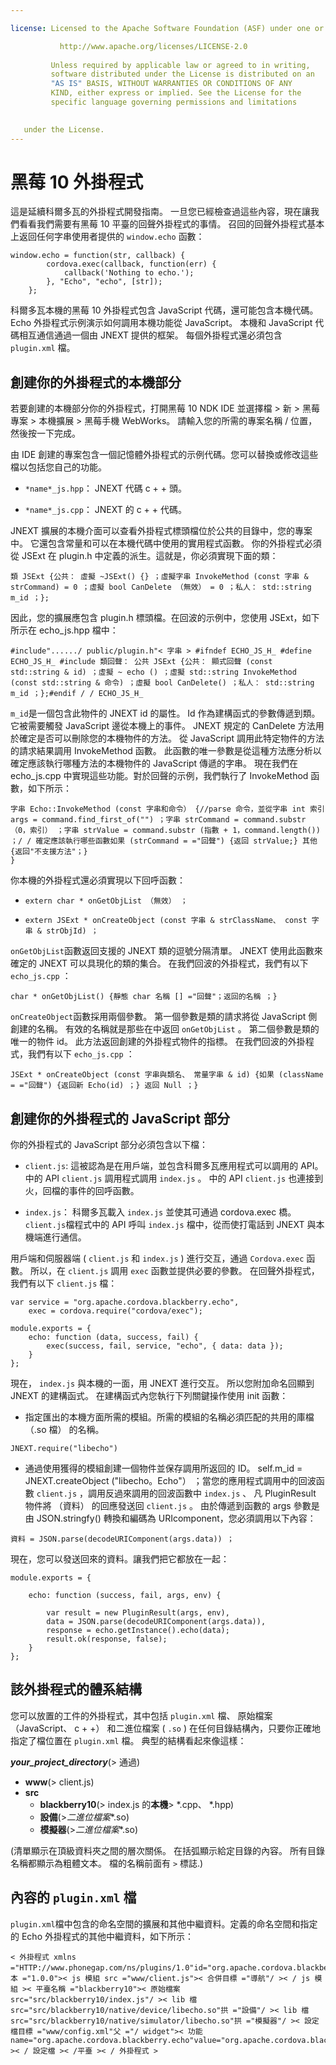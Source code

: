 ```yaml
---

license: Licensed to the Apache Software Foundation (ASF) under one or more contributor license agreements. See the NOTICE file distributed with this work for additional information regarding copyright ownership. The ASF licenses this file to you under the Apache License, Version 2.0 (the "License"); you may not use this file except in compliance with the License. You may obtain a copy of the License at

           http://www.apache.org/licenses/LICENSE-2.0
    
         Unless required by applicable law or agreed to in writing,
         software distributed under the License is distributed on an
         "AS IS" BASIS, WITHOUT WARRANTIES OR CONDITIONS OF ANY
         KIND, either express or implied. See the License for the
         specific language governing permissions and limitations
    

   under the License.
---
```


# 黑莓 10 外掛程式

這是延續科爾多瓦的外掛程式開發指南。 一旦您已經檢查過這些內容，現在讓我們看看我們需要有黑莓 10 平臺的回聲外掛程式的事情。 召回的回聲外掛程式基本上返回任何字串使用者提供的 `window.echo` 函數：

    window.echo = function(str, callback) {
            cordova.exec(callback, function(err) {
                callback('Nothing to echo.');
            }, "Echo", "echo", [str]);
        };
    

科爾多瓦本機的黑莓 10 外掛程式包含 JavaScript 代碼，還可能包含本機代碼。 Echo 外掛程式示例演示如何調用本機功能從 JavaScript。 本機和 JavaScript 代碼相互通信通過一個由 JNEXT 提供的框架。 每個外掛程式還必須包含 `plugin.xml` 檔。

## 創建你的外掛程式的本機部分

若要創建的本機部分你的外掛程式，打開黑莓 10 NDK IDE 並選擇檔 > 新 > 黑莓專案 > 本機擴展 > 黑莓手機 WebWorks。 請輸入您的所需的專案名稱 / 位置，然後按一下完成。

由 IDE 創建的專案包含一個記憶體外掛程式的示例代碼。您可以替換或修改這些檔以包括您自己的功能。

*   `*name*_js.hpp`： JNEXT 代碼 c + + 頭。

*   `*name*_js.cpp`： JNEXT 的 c + + 代碼。

JNEXT 擴展的本機介面可以查看外掛程式標頭檔位於公共的目錄中，您的專案中。 它還包含常量和可以在本機代碼中使用的實用程式函數。 你的外掛程式必須從 JSExt 在 plugin.h 中定義的派生。這就是，你必須實現下面的類：

    類 JSExt {公共： 虛擬 ~JSExt() {} ；虛擬字串 InvokeMethod (const 字串 & strCommand) = 0 ；虛擬 bool CanDelete （無效） = 0 ；私人： std::string m_id ；};
    

因此，您的擴展應包含 plugin.h 標頭檔。在回波的示例中，您使用 JSExt，如下所示在 echo_js.hpp 檔中：

    #include"....../ public/plugin.h"< 字串 > #ifndef ECHO_JS_H_ #define ECHO_JS_H_ #include 類回聲： 公共 JSExt {公共： 顯式回聲 (const std::string & id) ；虛擬 ~ echo () ；虛擬 std::string InvokeMethod (const std::string & 命令) ；虛擬 bool CanDelete() ；私人： std::string m_id ；};#endif / / ECHO_JS_H_
    

`m_id`是一個包含此物件的 JNEXT id 的屬性。 Id 作為建構函式的參數傳遞到類。 它被需要觸發 JavaScript 邊從本機上的事件。 JNEXT 規定的 CanDelete 方法用於確定是否可以刪除您的本機物件的方法。 從 JavaScript 調用此特定物件的方法的請求結果調用 InvokeMethod 函數。 此函數的唯一參數是從這種方法應分析以確定應該執行哪種方法的本機物件的 JavaScript 傳遞的字串。 現在我們在 echo_js.cpp 中實現這些功能。對於回聲的示例，我們執行了 InvokeMethod 函數，如下所示：

    字串 Echo::InvokeMethod (const 字串和命令） {//parse 命令，並從字串 int 索引 args = command.find_first_of("") ；字串 strCommand = command.substr （0，索引） ；字串 strValue = command.substr (指數 + 1，command.length()) ；/ / 確定應該執行哪些函數如果 (strCommand = ="回聲") {返回 strValue;} 其他 {返回"不支援方法"；}
    }
    

你本機的外掛程式還必須實現以下回呼函數：

*   `extern char * onGetObjList （無效） ；`

*   `extern JSExt * onCreateObject (const 字串 & strClassName、 const 字串 & strObjId) ；`

`onGetObjList`函數返回支援的 JNEXT 類的逗號分隔清單。 JNEXT 使用此函數來確定的 JNEXT 可以具現化的類的集合。 在我們回波的外掛程式，我們有以下 `echo_js.cpp` ：

    char * onGetObjList() {靜態 char 名稱 [] ="回聲"；返回的名稱 ；}
    

`onCreateObject`函數採用兩個參數。 第一個參數是類的請求將從 JavaScript 側創建的名稱。 有效的名稱就是那些在中返回 `onGetObjList` 。 第二個參數是類的唯一的物件 id。 此方法返回創建的外掛程式物件的指標。 在我們回波的外掛程式，我們有以下 `echo_js.cpp` ：

    JSExt * onCreateObject (const 字串與類名、 常量字串 & id) {如果 (className = ="回聲") {返回新 Echo(id) ；} 返回 Null ；}
    

## 創建你的外掛程式的 JavaScript 部分

你的外掛程式的 JavaScript 部分必須包含以下檔：

*   `client.js`: 這被認為是在用戶端，並包含科爾多瓦應用程式可以調用的 API。 中的 API `client.js` 調用程式調用 `index.js` 。 中的 API `client.js` 也連接到火，回檔的事件的回呼函數。

*   `index.js`： 科爾多瓦載入 `index.js` 並使其可通過 cordova.exec 橋。 `client.js`檔程式中的 API 呼叫 `index.js` 檔中，從而使打電話到 JNEXT 與本機端進行通信。

用戶端和伺服器端 ( `client.js` 和 `index.js` ) 進行交互，通過 `Cordova.exec` 函數。 所以，在 `client.js` 調用 `exec` 函數並提供必要的參數。 在回聲外掛程式，我們有以下 `client.js` 檔：

    var service = "org.apache.cordova.blackberry.echo",
        exec = cordova.require("cordova/exec");
    
    module.exports = {
        echo: function (data, success, fail) {
            exec(success, fail, service, "echo", { data: data });
        }
    };
    

現在， `index.js` 與本機的一面，用 JNEXT 進行交互。 所以您附加命名回顯到 JNEXT 的建構函式。 在建構函式內您執行下列關鍵操作使用 init 函數：

*   指定匯出的本機方面所需的模組。所需的模組的名稱必須匹配的共用的庫檔 （.so 檔） 的名稱。

`JNEXT.require("libecho")`

*   通過使用獲得的模組創建一個物件並保存調用所返回的 ID。 self.m_id = JNEXT.createObject ("libecho。Echo"） ；當您的應用程式調用中的回波函數 `client.js` ，調用反過來調用的回波函數中 `index.js` 、 凡 PluginResult 物件將 （資料） 的回應發送回 `client.js` 。 由於傳遞到函數的 args 參數是由 JSON.stringfy() 轉換和編碼為 URIcomponent，您必須調用以下內容：

`資料 = JSON.parse(decodeURIComponent(args.data)) ；`

現在，您可以發送回來的資料。讓我們把它都放在一起：

    module.exports = {
    
        echo: function (success, fail, args, env) {
    
            var result = new PluginResult(args, env),
            data = JSON.parse(decodeURIComponent(args.data)),
            response = echo.getInstance().echo(data);
            result.ok(response, false);
        }
    };
    

## 該外掛程式的體系結構

您可以放置的工件的外掛程式，其中包括 `plugin.xml` 檔、 原始檔案 （JavaScript、 c + +） 和二進位檔案 ( `.so` ) 在任何目錄結構內，只要你正確地指定了檔位置在 `plugin.xml` 檔。 典型的結構看起來像這樣：

***your\_project\_directory***(> 通過)

*   **www**(> client.js)
*   **src** 
    *   **blackberry10**(> index.js 的**本機**> *.cpp、 *.hpp)
    *   **設備**(>*二進位檔案**.so)
    *   **模擬器**(>*二進位檔案**.so)

(清單顯示在頂級資料夾之間的層次關係。 在括弧顯示給定目錄的內容。 所有目錄名稱都顯示為粗體文本。 檔的名稱前面有 `>` 標誌.)

## 內容的 `plugin.xml` 檔

`plugin.xml`檔中包含的命名空間的擴展和其他中繼資料。定義的命名空間和指定的 Echo 外掛程式的其他中繼資料，如下所示：

    < 外掛程式 xmlns ="HTTP://www.phonegap.com/ns/plugins/1.0"id="org.apache.cordova.blackberry.echo"版本 ="1.0.0">< js 模組 src ="www/client.js">< 合併目標 ="導航"/ >< / js 模組 >< 平臺名稱 ="blackberry10">< 原始檔案 src="src/blackberry10/index.js"/ >< lib 檔 src="src/blackberry10/native/device/libecho.so"拱 ="設備"/ >< lib 檔 src="src/blackberry10/native/simulator/libecho.so"拱 ="模擬器"/ >< 設定檔目標 ="www/config.xml"父 ="/ widget">< 功能 name="org.apache.cordova.blackberry.echo"value="org.apache.cordova.blackberry.echo"/ >< / 設定檔 >< /平臺 >< / 外掛程式 >